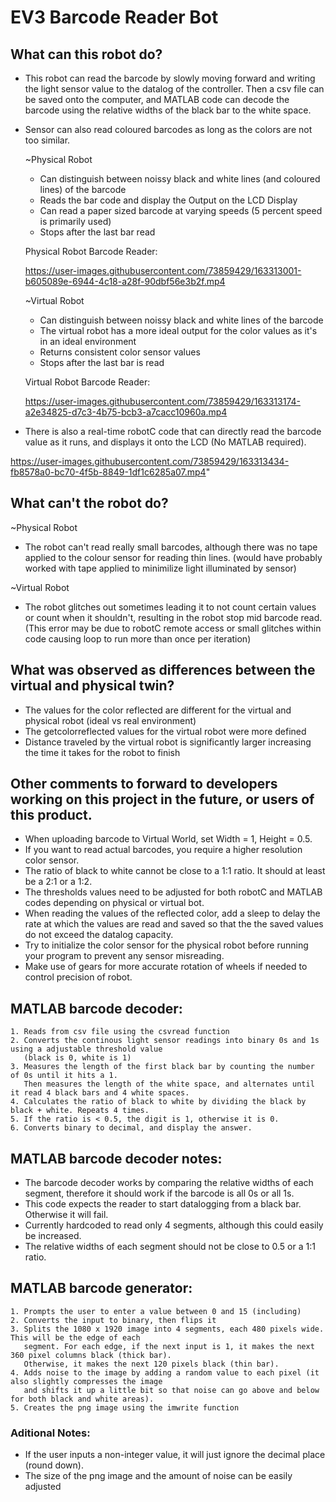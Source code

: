 # EV3 Barcode Reader Bot

## What can this robot do?
* This robot can read the barcode by slowly moving forward and writing the light sensor value to the datalog of the controller.
  Then a csv file can be saved onto the computer, and MATLAB code can decode the barcode using the
  relative widths of the black bar to the white space.

* Sensor can also read coloured barcodes as long as the colors are not too similar.

  ~Physical Robot
  - Can distinguish between noissy black and white lines (and coloured lines) of the barcode
  - Reads the bar code and display the Output on the LCD Display
  - Can read a paper sized barcode at varying speeds (5 percent speed is primarily used)
  - Stops after the last bar read

  Physical Robot Barcode Reader:

  https://user-images.githubusercontent.com/73859429/163313001-b605089e-6944-4c18-a28f-90dbf56e3b2f.mp4  
  
  
  ~Virtual Robot
  - Can distinguish between noissy black and white lines of the barcode
  - The virtual robot has a more ideal output for the color values as it's in an ideal environment
  - Returns consistent color sensor values
  - Stops after the last bar is read
  
  Virtual Robot Barcode Reader:

  https://user-images.githubusercontent.com/73859429/163313174-a2e34825-d7c3-4b75-bcb3-a7cacc10960a.mp4


* There is also a real-time robotC code that can directly read the barcode value as it runs, and displays it onto
  the LCD (No MATLAB required).
  
https://user-images.githubusercontent.com/73859429/163313434-fb8578a0-bc70-4f5b-8849-1df1c6285a07.mp4"



## What can't the robot do?
  
  ~Physical Robot
  - The robot can't read really small barcodes, although there was no tape applied to the colour sensor for reading thin lines. 
    (would have probably worked with tape applied to minimilize light illuminated by sensor)

  ~Virtual Robot
  - The robot glitches out sometimes leading it to not count certain values or count when it shouldn't, resulting in the 
    robot stop mid barcode read.
    (This error may be due to robotC remote access or small glitches within code causing loop to run more than once per iteration)

## What was observed as differences between the virtual and physical twin?
 
  * The values for the color reflected are different for the virtual and physical robot (ideal vs real environment)
  * The getcolorreflected values for the virtual robot were more defined 
  * Distance traveled by the virtual robot is significantly larger increasing the time it takes for the robot to finish

## Other comments to forward to developers working on this project in the future, or users of this product.
  
  * When uploading barcode to Virtual World, set Width = 1, Height = 0.5.
  * If you want to read actual barcodes, you require a higher resolution color sensor.
  * The ratio of black to white cannot be close to a 1:1 ratio. It should at least be a 2:1 or a 1:2.
  * The thresholds values need to be adjusted for both robotC and MATLAB codes depending on 
    physical or virtual bot.
  * When reading the values of the reflected color, add a sleep to delay the rate at which the values are read and saved
    so that the the saved values do not exceed the datalog capacity.
  * Try to initialize the color sensor for the physical robot before running your program to prevent any sensor misreading.
  * Make use of gears for more accurate rotation of wheels if needed to control precision of robot.


## MATLAB barcode decoder:
    1. Reads from csv file using the csvread function
    2. Converts the continous light sensor readings into binary 0s and 1s using a adjustable threshold value
       (black is 0, white is 1)
    3. Measures the length of the first black bar by counting the number of 0s until it hits a 1.
       Then measures the length of the white space, and alternates until it read 4 black bars and 4 white spaces.
    4. Calculates the ratio of black to white by dividing the black by black + white. Repeats 4 times.
    5. If the ratio is < 0.5, the digit is 1, otherwise it is 0.
    6. Converts binary to decimal, and display the answer.
   
## MATLAB barcode decoder notes:
  * The barcode decoder works by comparing the relative widths of each segment, therefore it should work
    if the barcode is all 0s or all 1s.
  * This code expects the reader to start datalogging from a black bar. Otherwise it will fail.
  * Currently hardcoded to read only 4 segments, although this could easily be increased.
  * The relative widths of each segment should not be close to 0.5 or a 1:1 ratio.


## MATLAB barcode generator:
    1. Prompts the user to enter a value between 0 and 15 (including)
    2. Converts the input to binary, then flips it
    3. Splits the 1080 x 1920 image into 4 segments, each 480 pixels wide. This will be the edge of each
       segment. For each edge, if the next input is 1, it makes the next 360 pixel columns black (thick bar).
       Otherwise, it makes the next 120 pixels black (thin bar).
    4. Adds noise to the image by adding a random value to each pixel (it also slightly compresses the image
       and shifts it up a little bit so that noise can go above and below for both black and white areas).
    5. Creates the png image using the imwrite function

### Aditional Notes:
  - If the user inputs a non-integer value, it will just ignore the decimal place (round down).
  - The size of the png image and the amount of noise can be easily adjusted 

